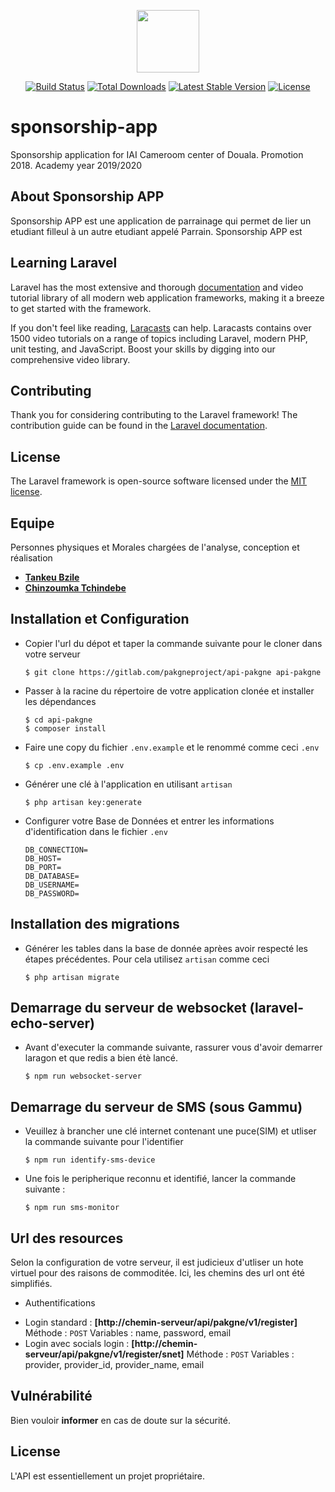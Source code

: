 <p align="center"><img height="100px" src="https://res.cloudinary.com/dp7asnerf/image/upload/v1577774394/SponsorshipAPP_n7qpts.png"></p>



<p align="center">
<a href="https://travis-ci.org/laravel/framework"><img src="https://travis-ci.org/laravel/framework.svg" alt="Build Status"></a>
<a href="https://packagist.org/packages/laravel/framework"><img src="https://poser.pugx.org/laravel/framework/d/total.svg" alt="Total Downloads"></a>
<a href="https://packagist.org/packages/laravel/framework"><img src="https://poser.pugx.org/laravel/framework/v/stable.svg" alt="Latest Stable Version"></a>
<a href="https://packagist.org/packages/laravel/framework"><img src="https://poser.pugx.org/laravel/framework/license.svg" alt="License"></a>
</p>

# sponsorship-app
Sponsorship application for IAI Cameroom center of Douala. Promotion 2018. Academy year  2019/2020

## About Sponsorship APP

Sponsorship APP est une application de parrainage qui permet de lier un etudiant filleul à un autre etudiant appelé Parrain. Sponsorship APP est 


## Learning Laravel

Laravel has the most extensive and thorough [documentation](https://laravel.com/docs) and video tutorial library of all modern web application frameworks, making it a breeze to get started with the framework.

If you don't feel like reading, [Laracasts](https://laracasts.com) can help. Laracasts contains over 1500 video tutorials on a range of topics including Laravel, modern PHP, unit testing, and JavaScript. Boost your skills by digging into our comprehensive video library.

## Contributing

Thank you for considering contributing to the Laravel framework! The contribution guide can be found in the [Laravel documentation](https://laravel.com/docs/contributions).

## License

The Laravel framework is open-source software licensed under the [MIT license](https://opensource.org/licenses/MIT).


## Equipe

Personnes physiques et Morales chargées de l'analyse, conception et réalisation

- **[Tankeu Bzile](https://web.facebook.com/tecbric.tankeu)**
- **[Chinzoumka Tchindebe](christiantchindebe@outlook.fr)**


## Installation et Configuration

* Copier l'url du dépot et taper la commande suivante pour le cloner dans votre serveur

    ```shell
    $ git clone https://gitlab.com/pakgneproject/api-pakgne api-pakgne
    ```

* Passer à la racine du répertoire de votre application clonée et installer les dépendances


    ```shell
    $ cd api-pakgne
    $ composer install
    ```

* Faire une copy du fichier  `.env.example` et le renommé comme ceci `.env`

    ```shell
    $ cp .env.example .env
    ```

* Générer une clé à l'application en utilisant `artisan`

    ```shell
    $ php artisan key:generate
    ```

* Configurer votre Base de Données et entrer les informations d'identification dans le fichier `.env` 

    ```
    DB_CONNECTION=
    DB_HOST=
    DB_PORT=
    DB_DATABASE=
    DB_USERNAME=
    DB_PASSWORD=
    ```
## Installation des migrations

* Générer les tables dans la base de donnée aprèes avoir respecté les étapes précédentes. Pour cela utilisez `artisan` comme ceci


    ```shell
    $ php artisan migrate
    ```

## Demarrage du serveur de websocket (laravel-echo-server)

* Avant d'executer la commande suivante, rassurer vous d'avoir demarrer laragon et que redis a bien étè lancé.

    ```shell
    $ npm run websocket-server
    ```

## Demarrage du serveur de SMS (sous Gammu)

* Veuillez à brancher une clé internet contenant une puce(SIM) et utliser la commande suivante pour l'identifier

    ```shell
    $ npm run identify-sms-device
    ```

* Une fois le peripherique reconnu et identifié, lancer la commande suivante :

    ```shell
    $ npm run sms-monitor
    ```


## Url des resources

Selon la configuration de votre serveur, il est judicieux d'utliser un hote virtuel pour des raisons de commoditée. Ici, les chemins des url ont été simplifiés.

* Authentifications

- Login standard : **[http://chemin-serveur/api/pakgne/v1/register]** Méthode : ``POST``
    Variables : name, password, email
- Login avec socials login : **[http://chemin-serveur/api/pakgne/v1/register/snet]** Méthode : ``POST``
    Variables : provider, provider_id, provider_name, email

## Vulnérabilité

Bien vouloir **informer** en cas de doute sur la sécurité.

## License

L'API est essentiellement un projet propriétaire.

